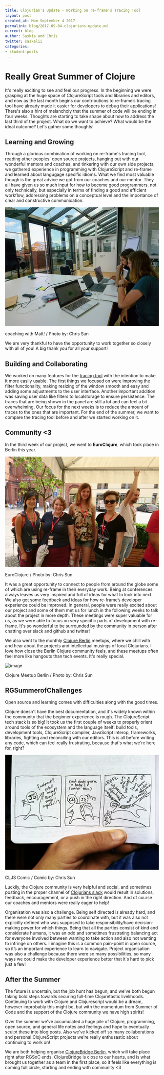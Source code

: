 ```yaml
---
title: Clojurian's Update - Working on re-frame's Tracing Tool
layout: post
created_at: Mon September 4 2017
permalink: blog/2017-09-04-clojurians-update.md 
current: blog
author: Saskia and Chris
twitter: saskalii
categories:
- student-posts
---
```



# Really Great Summer of Clojure

It's really exciting to see and feel our progress. In the beginning we were grasping at the huge space of ClojureScript tools and libraries and editors, and now as the last month begins our contributions to re-frame’s tracing tool have already made it easier for developers to debug their applications! There's also a hint of melancholy that the summer of code will be ending in four weeks. Thoughts are starting to take shape about how to address the last third of the project. What do we want to achieve? What would be the ideal outcome? Let's gather some thoughts!

## Learning and Growing

Through a glorious combination of working on re-frame's tracing tool, reading other peoples' open source projects, hanging out with our wonderful mentors and coaches, and tinkering with our own side projects, we gathered experience in programming with ClojureScript and re-frame and learned about langugage specific idioms. What we find most valuable though is the great advice we got from our coaches and our mentor. They all have given us so much input for how to become good programmers, not only technically, but especially in terms of finding a good and efficient workflow, addressing problems on a conceptual level and the importance of clear and constructive communication. 

![image](/img/blog/2017/coaching.jpg)
<div class="image-credits">coaching with Matt! / Photo by: Chris Sun</div>

We are very thankful to have the opportunity to work together so closely with all of you! A big thank you for all your support!

## Building and Collaborating

We worked on many features for the [tracing tool](https://github.com/Day8/re-frame-trace) with the intention to make it more easily usable. The first things we focused on were improving the filter functionality, making resizing of the window smooth and easy and adding some adjustments to the user interface. Another important addition was saving user data like filters to localstorage to ensure persistence. The traces that are being shown in the panel are still a lot and can feel a bit overwhelming. Our focus for the next weeks is to reduce the amount of traces to the ones that are important. For the end of the summer, we want to compare the tracing tool before and after we started working on it.  

## Community <3

In the third week of our project, we went to **EuroClojure**, which took place in Berlin this year. 

![image](/img/blog/2017/euroclojure.png)
<div class="image-credits">EuroClojure / Photo by: Chris Sun</div>

It was a great opportunity to connect to people from around the globe some of which are using re-frame in their everyday work. Being at conferences always leaves us very inspired and full of ideas for what to look into next. We also got some feedback and ideas for how re-frame’s developer experience could be improved. In general, people were really excited about our project and some of them met us for lunch in the following weeks to talk about the project in more depth. These meetings were super valuable for us, as we were able to focus on very specific parts of development with re-frame. It's so wonderful to be surrounded by the community in person after chatting over slack and github and twitter!

We also went to the monthly [Clojure Berlin](https://www.meetup.com/Clojure-Berlin) meetups, where we chill with and hear about the projects and intellectual musings of local Clojurians. I love how close the Berlin Clojure community feels, and these meetups often feel more like hangouts than tech events. It's really special.

![image](/img/blog/2017/clojure-meetup.png)
<div class="image-credits">Clojure Meetup Berlin / Photo by: Chris Sun</div>


## RGSummerofChallenges

Open source and learning comes with difficulties along with the good times.

Clojure doesn't have the best documentation, and it's widely known within the community that the beginner experience is rough. The ClojureScript tech stack is so big! It took us the first couple of weeks to properly orient around tools of the ecosystem and the language itself: build tools, development tools, ClojureScript compiler, JavaScript interop, frameworks, libraries, fighting and reconciling with our editors. This is all before writing any code, which can feel really frustrating, because that's what we're here for, right?

![image](/img/blog/2017/cljs-comic.jpg)
<div class="image-credits">CLJS Comic / Comic by: Chris Sun</div>

Luckily, the Clojure community is very helpful and social, and sometimes posting in the proper channel of [Clojurians slack](http://clojurians.net) would result in solutions, feedback, encouragement, or a push in the right direction. And of course our coaches and mentors were really eager to help!

Organisation was also a challenge. Being self directed is already hard, and there were not only many parties to coordinate with, but it was also not explicitly defined who was supposed to take responsibility/have decision-making power for which things. Being that all the parties consist of kind and considerate humans, it was an odd and sometimes frustrating balancing act for everyone involved between wanting to take action and also not wanting to infringe on others. I imagine this is a common pain-point in open source, so it’s an important experience to learn to navigate. Project organisation was also a challenge because there were so many possibilities, so many ways we could make the developer experience better that it's hard to pick just a few!

## After the Summer

The future is uncertain, but the job hunt has begun, and we've both begun taking bold steps towards securing full-time Clojuretastic livelihoods. Continuing to work with Clojure and Clojurescript would be a dream, however improbably this might be, but with the momentum from Summer of Code and the support of the Clojure community we have high spirits!

Over the summer we've accumulated a huge pile of Clojure, programming, open source, and general life notes and feelings and hope to eventually sculpt these into blog posts. Also we've kicked off so many collaborations and personal ClojureScript projects we're really enthusastic about continuing to work on!

We are both helping organise [ClojureBridge Berlin](http://clojurebridge-berlin.org), which will take place right after RGSoC ends. ClojureBridge is close to our hearts, and is what brought us together as a team in the first place, so it feels like everything is coming full circle, starting and ending with community <3